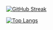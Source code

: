  
[![GitHub Streak](http://github-readme-streak-stats.herokuapp.com?user=Ehson0111&theme=dark&background=000000)](https://git.io/streak-stats)

[![Top Langs](https://github-readme-stats.vercel.app/api/top-langs/?username=Ehson0111&layout=compact&theme=vision-friendly-dark)](https://github.com/anuraghazra/github-readme-stats)

